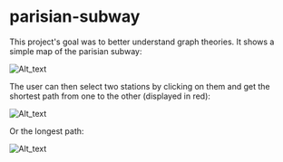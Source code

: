 # parisian-subway

This project's goal was to better understand graph theories. It shows a simple map of the parisian subway: 

![Alt_text](https://image.ibb.co/h4xXAn/Screenshot_2018_2_13_Projet_JAVA.png)

The user can then select two stations by clicking on them and get the shortest path from one to the other (displayed in red): 

![Alt_text](https://image.ibb.co/dwGQVn/Screenshot_2018_2_13_Projet_JAVA_1.png)

Or the longest path: 

![Alt_text](https://image.ibb.co/cFJ5Vn/Screenshot_2018_2_13_Projet_JAVA_2.png)

